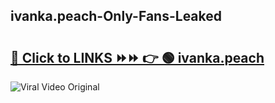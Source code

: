 
 ## ivanka.peach-Only-Fans-Leaked

# <h2><a href="https://clipsfans.com/ivanka.peach&ref=git">🔗 Click to LINKS ⏩⏩ 👉 🟢 ivanka.peach </a></h2>

<a href="https://clipsfans.com/ivanka.peach&ref=git" rel="nofollow" data-target="animated-image.originalLink"><img src="https://i.ibb.co.com/xMMVF88/686577567.gif" alt="Viral Video Original" style="max-width: 100%; display: inline-block;" data-target="animated-image.originalImage"></a>
